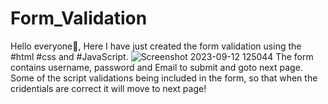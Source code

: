 # Form_Validation
Hello everyone👋,
 Here I have just created the form validation using the #html #css and #JavaScript.
 ![Screenshot 2023-09-12 125044](https://github.com/Dharshini-S12/Form_Validation/assets/118833017/5ae87156-bf78-4ded-a47c-203f84797beb)
The form contains username, password and Email to submit and goto next page. Some of the script validations being included in the form, so that when the cridentials are correct it will move to next page!
 
